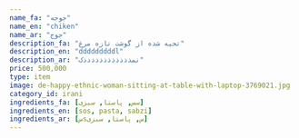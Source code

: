 ```yaml
---
name_fa: "جوجه"
name_en: "chiken"
name_ar: "جوج"
description_fa: "تحیه شده از گوشت تازه مرغ"
description_en: "dddddddddl"
description_ar: "نمذذذذذذذذذذذذک"
price: 500,000
type: item
image: de-happy-ethnic-woman-sitting-at-table-with-laptop-3769021.jpg
category_id: irani
ingredients_fa: [سس, پاستا, سبزی]
ingredients_en: [sos, pasta, sabzi]
ingredients_ar: [سsس, پاستا, سبزی]
---
```


